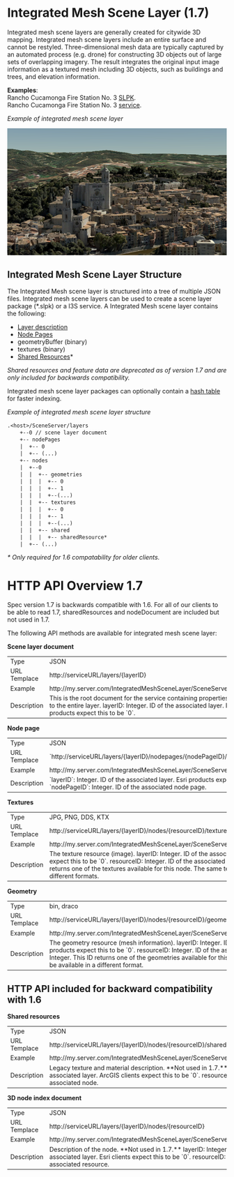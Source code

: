 # Integrated Mesh Scene Layer (1.7)

Integrated mesh scene layers are generally created for citywide 3D mapping.  Integrated mesh scene layers include an entire surface and cannot be restyled.  Three-dimensional mesh data are typically captured by an automated process (e.g. drone) for constructing 3D objects out of large sets of overlapping imagery. The result integrates the original input image information as a textured mesh including 3D objects, such as buildings and trees, and elevation information.
 
**Examples**:<br />
Rancho Cucamonga Fire Station No. 3 [SLPK](https://www.arcgis.com/home/item.html?id=e0dfde9f11054aac8e15edbb8aa1631d). <br />
Rancho Cucamonga Fire Station No. 3 [service](https://www.arcgis.com/home/item.html?id=4028eb46e12e42f7889367bafcd6866d). <br />

*Example of integrated mesh scene layer*

![Integrated Mesh Scene Layer](../img/IM.PNG)

## Integrated Mesh Scene Layer Structure
The Integrated Mesh scene layer is structured into a tree of multiple JSON files. Integrated mesh scene layers can be used to create a scene layer package (*.slpk) or a I3S service. A Integrated Mesh scene layer contains the following:

- [Layer description](3DSceneLayer.cmn.md)
- [Node Pages](nodes.cmn.md)
- geometryBuffer (binary)
- textures (binary)
- [Shared Resources](sharedResource.cmn.md)*

*Shared resources and feature data are deprecated as of version 1.7 and are only included for backwards compatibility.*

Integrated mesh scene layer packages can optionally contain a [hash table](slpk_hashtable.cmn.md) for faster indexing. 

*Example of integrated mesh scene layer structure*

```
.<host>/SceneServer/layers
	+--0 // scene layer document
	+-- nodePages
	|  +-- 0
	|  +-- (...)
	+-- nodes
	|  +--0
	|  |  +-- geometries
	|  |  |  +-- 0
	|  |  |  +-- 1
	|  |  |  +--(...)
	|  |  +-- textures
	|  |  |  +-- 0
	|  |  |  +-- 1
	|  |  |  +--(...)
	|  |  +-- shared 
	|  |  |  +-- sharedResource*
    |  +-- (...)

```
_* Only required for 1.6 compatability for older clients._ <br />

# HTTP API Overview 1.7

Spec version 1.7 is backwards compatible with 1.6.  For all of our clients to be able to read 1.7, sharedResources and nodeDocument are included but not used in 1.7.

The following API methods are available for integrated mesh scene layer:

**Scene layer document**

<table>
<tr>
    <td>Type</td>
    <td>JSON</td>
</tr>
<tr>
    <td>URL Templace</td>
    <td>http://serviceURL/layers/{layerID}</td>
</tr>
<tr>
    <td>Example</td>
    <td>http://my.server.com/IntegratedMeshSceneLayer/SceneServer/layers/0</td>
</tr>
<tr>
    <td>Description</td>
    <td>This is the root document for the service containing properties common to the entire layer. layerID: Integer. ID of the associated layer. Esri products expect this to be `0`.</td>
</tr>
</table>

**Node page** <br />

<table>
<tr>
    <td>Type</td>
    <td>JSON</td>
</tr>
<tr>
    <td>URL Templace</td>
    <td>`http://serviceURL/layers/{layerID}/nodepages/{nodePageID}/`</td>
</tr>
<tr>
    <td>Example</td>
    <td>http://my.server.com/IntegratedMeshSceneLayer/SceneServer/layers/0/nodepages/8</td>
</tr>
<tr>
    <td>Description</td>
    <td>`layerID`: Integer. ID of the associated layer. Esri products expect this to be `0`. `nodePageID`: Integer. ID of the associated node page.</td>
</tr>
</table>

**Textures**
<table>
<tr>
    <td>Type</td>
    <td>JPG, PNG, DDS, KTX </td>
</tr>
<tr>
    <td>URL Templace</td>
    <td>http://serviceURL/layers/{layerID}/nodes/{resourceID}/textures/{texture ID}</td>
</tr>
<tr>
    <td>Example</td>
    <td>http://my.server.com/IntegratedMeshSceneLayer/SceneServer/layers/0/nodes/98/textures/1
 </td>
</tr>
<tr>
    <td>Description</td>
    <td>The texture resource (image). layerID: Integer. ID of the associated layer. Esri products expect this to be `0`. resourceID: Integer. ID of the associated node. textureID: String. This ID returns one of the textures available for this node. The same texture may be available in different formats.</td>
</tr>
</table>

**Geometry**
<table>
<tr>
    <td>Type</td>
    <td>bin, draco</td>
</tr>
<tr>
    <td>URL Templace</td>
    <td>http://serviceURL/layers/{layerID}/nodes/{resourceID}/geometries/{geometry ID}</td>
</tr>
<tr>
    <td>Example</td>
    <td>http://my.server.com/IntegratedMeshSceneLayer/SceneServer/layers/0/nodes/98/geometries/1  </td>
</tr>
<tr>
    <td>Description</td>
    <td>The geometry resource (mesh information). layerID: Integer. ID of the associated layer. Esri products expect this to be `0`. resourceID: Integer. ID of the associated node.
geometryID: Integer. This ID returns one of the geometries available for this node. The same geometry may be available in a different format. </td>
</tr>
</table>

## HTTP API included for backward compatibility with 1.6

**Shared resources**
<table>
<tr>
    <td>Type</td>
    <td>JSON</td>
</tr>
<tr>
    <td>URL Templace</td>
    <td>http://serviceURL/layers/{layerID}/nodes/{resourceID}/shared</td>
</tr>
<tr>
    <td>Example</td>
    <td>http://my.server.com/IntegratedMeshSceneLayer/SceneServer/layers/0/nodes/98/shared  </td>
</tr>
<tr>
    <td>Description</td>
    <td>Legacy texture and material description. **Not used in 1.7.**. layerID: Integer. ID of the associated layer. ArcGIS clients expect this to be `0`. resourceID: Integer. ID of the associated node.  </td>
</tr>
</table>

**3D node index document**

<table>
<tr>
    <td>Type</td>
    <td>JSON</td>
</tr>
<tr>
    <td>URL Templace</td>
    <td>http://serviceURL/layers/{layerID}/nodes/{resourceID}</td>
</tr>
<tr>
    <td>Example</td>
    <td>http://my.server.com/IntegratedMeshSceneLayer/SceneServer/layers/0/nodes/98</td>
</tr>
<tr>
    <td>Description</td>
    <td>Description of the node. **Not used in 1.7.** layerID: Integer. ID of the associated layer. Esri clients expect this to be `0`. resourceID: Integer. ID of the associated resource.</td>
</tr>
</table>
